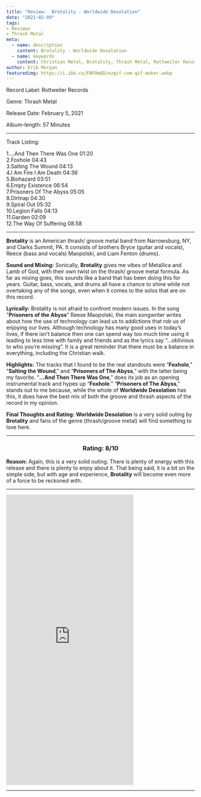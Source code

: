 ```yaml
---
title: "Review:  Brotality - Worldwide Desolation"
date: "2021-02-09"
tags:
- Reviews
- Thrash Metal
meta:
  - name: description
    content: Brotality - Worldwide Desolation
  - name: keywords
    content: Christian Metal, Brotality, Thrash Metal, Rottweiler Records
author: Erik Morgan
featuredimg: https://i.ibb.co/FBF0mQD/ezgif-com-gif-maker.webp
---
```



Record Label: Rottweiler Records

Genre: Thrash Metal

Release Date: February 5, 2021

Album-length: 57 Minutes

<hr>

Track Listing:

1....And Then There Was One 01:20 <br>
2.Foxhole 04:43 <br>
3.Salting The Wound 04:13 <br>
4.I Am Fire I Am Death 04:36 <br>
5.Biohazard 03:51 <br>
6.Empty Existence 06:54 <br>
7.Prisoners Of The Abyss 05:05 <br>
8.Dirtnap 04:30 <br>
9.Spiral Out 05:32 <br>
10.Legion Falls 04:13 <br>
11.Garden 02:09 <br>
12.The Way Of Suffering 08:58 <br>

<hr>

**Brotality** is an American thrash/ groove metal band from Narrowsburg, NY, and Clarks Summit, PA. It consists of brothers Bryce (guitar and vocals), Reece (bass and vocals) Maopolski, and Liam Fenton (drums). 

**Sound and Mixing:** Sonically, **Brotality** gives me vibes of Metallica and Lamb of God, with their own twist on the thrash/ groove metal formula. As far as mixing goes, this sounds like a band that has been doing this for years. Guitar, bass, vocals, and drums all have a chance to shine while not overtaking any of the songs, even when it comes to the solos that are on this record. 

**Lyrically:** Brotality is not afraid to confront modern issues. In the song "**Prisoners of the Abyss**" Reese Maopolski, the main songwriter writes about how the use of technology can lead us to addictions that rob us of enjoying our lives. Although technology has many good uses in today’s lives, if there isn’t balance then one can spend way too much time using it leading to less time with family and friends and as the lyrics say “…oblivious to who you’re missing”. It is a great reminder that there must be a balance in everything, including the Christian walk. 

**Highlights:** The tracks that I found to be the real standouts were “**Foxhole**,” “**Salting the Wound**,” and “**Prisoners of The Abyss**,” with the latter being my favorite. “**…And Then There Was One**,” does its job as an opening instrumental track and hypes up “**Foxhole**.” “**Prisoners of The Abyss**,” stands out to me because, while the whole of **Worldwide Desolation** has this, it does have the best mix of both the groove and thrash aspects of the record in my opinion. 

**Final Thoughts and Rating:** **Worldwide Desolation** is a very solid outing by **Brotality** and fans of the genre (thrash/groove metal) will find something to love here. 

<hr>

<h3 style="text-align:center">Rating: 8/10</h3>

**Reason:** Again, this is a very solid outing. There is plenty of energy with this release and there is plenty to enjoy about it. That being said, it is a bit on the simple side, but with age and experience, **Brotality** will become even more of a force to be reckoned with. 

<hr>
<iframe style="border: 0; width: 340px; height: 776px;" src="https://bandcamp.com/EmbeddedPlayer/album=2830097946/size=large/bgcol=ffffff/linkcol=0687f5/transparent=true/" seamless><a href="https://brotality.bandcamp.com/album/worldwide-desolation">Worldwide Desolation by Brotality</a></iframe>

<hr>






